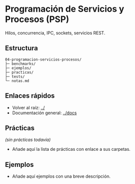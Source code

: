 # Programación de Servicios y Procesos (PSP)

Hilos, concurrencia, IPC, sockets, servicios REST.

## Estructura
```text
04-programacion-servicios-procesos/
├─ benchmarks/
├─ ejemplos/
├─ practicas/
├─ tests/
└─ notas.md
```

## Enlaces rápidos
- Volver al raíz: [../](../)
- Documentación general: [../docs](../docs)

## Prácticas

<!-- LISTA_PRACTICAS_MODULO_INICIO -->

_(sin prácticas todavía)_

<!-- LISTA_PRACTICAS_MODULO_FIN -->

- Añade aquí la lista de prácticas con enlace a sus carpetas.

## Ejemplos
- Añade aquí ejemplos con una breve descripción.
